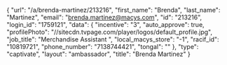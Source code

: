 {
    "url": "\/a\/brenda-martinez\/213216",
    "first_name": "Brenda",
    "last_name": "Martinez",
    "email": "brenda.martinez@macys.com",
    "id": "213216",
    "login_id": "1759121",
    "data": {
        "incentive": "3",
        "auto_approve": true,
        "profilePhoto": "\/\/sitecdn.tvpage.com\/player\/logos\/default_profile.jpg",
        "job_title": "Merchandise Assistant ",
        "local_macys_store": "-1",
        "racif_id": "10819721",
        "phone_number": "7138744421",
        "tongal": ""
    },
    "type": "captivate",
    "layout": "ambassador",
    "title": "Brenda Martinez"
}